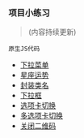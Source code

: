 ### 项目小练习 

>(内容持续更新)

`原生JS代码`

* [下拉菜单](https://mathilda-chen.github.io/growing/xialacaidan.html)
* [星座运势](https://mathilda-chen.github.io/growing/xingzuoyunshi.html)
* [封装类名](https://mathilda-chen.github.io/growing/fengzhuangleiming.html "console.log查看")
* [下拉框](https://mathilda-chen.github.io/growing/xialakuang.html)
* [选项卡切换](https://mathilda-chen.github.io/growing/xuanxiangkaqiehuan.html)
* [多选项卡切换](https://mathilda-chen.github.io/growing/duoxuanxiangkaqiehuan.html)
* [关闭二维码](https://mathilda-chen.github.io/growing/guanbiterweima.html "父节点")
